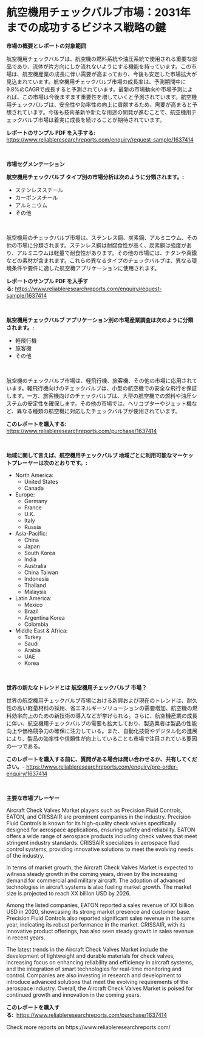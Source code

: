 <p><h1>航空機用チェックバルブ市場：2031年までの成功するビジネス戦略の鍵</h1></p><p><strong>市場の概要とレポートの対象範囲</strong></p>
<p><p>航空機用チェックバルブは、航空機の燃料系統や油圧系統で使用される重要な部品であり、流体が片方向にしか流れないようにする機能を持っています。この市場は、航空機産業の成長に伴い需要が高まっており、今後も安定した市場拡大が見込まれています。航空機用チェックバルブ市場の成長率は、予測期間中に9.8%のCAGRで成長すると予測されています。最新の市場動向や市場予測によれば、この市場は今後ますます重要性を増していくと予測されています。航空機用チェックバルブは、安全性や効率性の向上に貢献するため、需要が高まると予想されています。今後も技術革新や新たな用途の開発が進むことで、航空機用チェックバルブ市場は着実に成長を続けることが期待されています。</p></p>
<p><strong>レポートのサンプル PDF を入手する:</strong> <a href="https://www.reliableresearchreports.com/enquiry/request-sample/1637414">https://www.reliableresearchreports.com/enquiry/request-sample/1637414</a></p>
<p>&nbsp;</p>
<p><strong>市場セグメンテーション</strong></p>
<p><strong>航空機用チェックバルブ タイプ別の市場分析は次のように分類されます。:</strong></p>
<p><ul><li>ステンレススチール</li><li>カーボンスチール</li><li>アルミニウム</li><li>その他</li></ul></p>
<p>&nbsp;</p>
<p><p>航空機用のチェックバルブ市場は、ステンレス鋼、炭素鋼、アルミニウム、その他の市場に分類されます。ステンレス鋼は耐腐食性が高く、炭素鋼は強度があり、アルミニウムは軽量で耐食性があります。その他の市場には、チタンや真鍮などの素材が含まれます。これらの異なるタイプのチェックバルブは、異なる環境条件や要件に適した航空機アプリケーションに使用されます。</p></p>
<p><strong>レポートのサンプル PDF を入手する:</strong>&nbsp;<a href="https://www.reliableresearchreports.com/enquiry/request-sample/1637414">https://www.reliableresearchreports.com/enquiry/request-sample/1637414</a></p>
<p>&nbsp;</p>
<p><strong> 航空機用チェックバルブ アプリケーション別の市場産業調査は次のように分類されます。:</strong></p>
<p><ul><li>軽飛行機</li><li>旅客機</li><li>その他</li></ul></p>
<p>&nbsp;</p>
<p><p>航空機のチェックバルブ市場は、軽飛行機、旅客機、その他の市場に応用されています。軽飛行機向けのチェックバルブは、小型の航空機での安全な飛行を保証します。一方、旅客機向けのチェックバルブは、大型の航空機での燃料や油圧システムの安定性を確保します。その他の市場では、ヘリコプターやジェット機など、異なる種類の航空機に対応したチェックバルブが使用されています。</p></p>
<p><strong>このレポートを購入する:</strong>&nbsp; <a href="https://www.reliableresearchreports.com/purchase/1637414">https://www.reliableresearchreports.com/purchase/1637414</a></p>
<p>&nbsp;</p>
<p><strong>地域に関して言えば、航空機用チェックバルブ 地域ごとに利用可能なマーケットプレーヤーは次のとおりです。:</strong></p>
<p><ul>
    <li>
        North America:
        <ul>
            <li>United States</li>
            <li>Canada</li>
        </ul>
    </li>
    <li>
        Europe:
        <ul>
            <li>Germany</li>
            <li>France</li>
            <li>U.K.</li>
            <li>Italy</li>
            <li>Russia</li>
        </ul>
    </li>
    <li>
        Asia-Pacific:
        <ul>
            <li>China</li>
            <li>Japan</li>
            <li>South Korea</li>
            <li>India</li>
            <li>Australia</li>
            <li>China Taiwan</li>
            <li>Indonesia</li>
            <li>Thailand</li>
            <li>Malaysia</li>
        </ul>
    </li>
    <li>
        Latin America:
        <ul>
            <li>Mexico</li>
            <li>Brazil</li>
            <li>Argentina Korea</li>
            <li>Colombia</li>
        </ul>
    </li>
    <li>
        Middle East & Africa:
        <ul>
            <li>Turkey</li>
            <li>Saudi</li>
            <li>Arabia</li>
            <li>UAE</li>
            <li>Korea</li>
        </ul>
    </li>
    </ul></p>
<p>&nbsp;</p>
<p><strong>世界の新たなトレンドとは 航空機用チェックバルブ 市場？</strong></p>
<p><p>世界の航空機用チェックバルブ市場における新興および現在のトレンドは、耐久性の高い軽量材料の採用、省エネルギーソリューションの需要増加、航空機の燃料効率向上のための新技術の導入などが挙げられる。さらに、航空機産業の成長に伴い、航空機用チェックバルブの需要も拡大しており、製造業者は製品の性能向上や価格競争力の確保に注力している。また、自動化技術やデジタル化の進展により、製品の効率性や信頼性が向上していることも市場で注目されている要因の一つである。</p></p>
<p><strong>このレポートを購入する前に、質問がある場合は問い合わせるか、共有してください。</strong>- <a href="https://www.reliableresearchreports.com/enquiry/pre-order-enquiry/1637414">https://www.reliableresearchreports.com/enquiry/pre-order-enquiry/1637414</a></p>
<p>&nbsp;</p>
<p><strong>主要な市場プレーヤー</strong></p>
<p><p>Aircraft Check Valves Market players such as Precision Fluid Controls, EATON, and CRISSAIR are prominent companies in the industry. Precision Fluid Controls is known for its high-quality check valves specifically designed for aerospace applications, ensuring safety and reliability. EATON offers a wide range of aerospace products including check valves that meet stringent industry standards. CRISSAIR specializes in aerospace fluid control systems, providing innovative solutions to meet the evolving needs of the industry.</p><p>In terms of market growth, the Aircraft Check Valves Market is expected to witness steady growth in the coming years, driven by the increasing demand for commercial and military aircraft. The adoption of advanced technologies in aircraft systems is also fueling market growth. The market size is projected to reach XX billion USD by 2026.</p><p>Among the listed companies, EATON reported a sales revenue of XX billion USD in 2020, showcasing its strong market presence and customer base. Precision Fluid Controls also reported significant sales revenue in the same year, indicating its robust performance in the market. CRISSAIR, with its innovative product offerings, has also seen steady growth in sales revenue in recent years.</p><p>The latest trends in the Aircraft Check Valves Market include the development of lightweight and durable materials for check valves, increasing focus on enhancing reliability and efficiency in aircraft systems, and the integration of smart technologies for real-time monitoring and control. Companies are also investing in research and development to introduce advanced solutions that meet the evolving requirements of the aerospace industry. Overall, the Aircraft Check Valves Market is poised for continued growth and innovation in the coming years.</p></p>
<p><strong>このレポートを購入する:</strong>&nbsp;&nbsp;<a href="https://www.reliableresearchreports.com/purchase/1637414">https://www.reliableresearchreports.com/purchase/1637414</a></p>
<p>Check more reports on https://www.reliableresearchreports.com/</p>